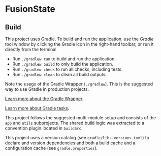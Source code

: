 # FusionState

## Build
This project uses [Gradle](https://gradle.org/).
To build and run the application, use the *Gradle* tool window by clicking the
Gradle icon in the right-hand toolbar,
or run it directly from the terminal:

* Run `./gradlew run` to build and run the application.
* Run `./gradlew build` to only build the application.
* Run `./gradlew check` to run all checks, including tests.
* Run `./gradlew clean` to clean all build outputs.

Note the usage of the Gradle Wrapper (`./gradlew`).
This is the suggested way to use Gradle in production projects.

[Learn more about the Gradle Wrapper](https://docs.gradle.org/current/userguide/gradle_wrapper.html).

[Learn more about Gradle tasks](https://docs.gradle.org/current/userguide/command_line_interface.html#common_tasks).

This project follows the suggested multi-module setup and consists of the `app`
and `utils` subprojects.
The shared build logic was extracted to a convention plugin located in
`buildSrc`.

This project uses a version catalog (see `gradle/libs.versions.toml`) to declare
and version dependencies
and both a build cache and a configuration cache (see `gradle.properties`).
